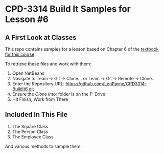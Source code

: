 # CPD-3314 Build It Samples for Lesson #6
## A First Look at Classes

This repo contains samples for a lesson based on Chapter 6 of the [textbook for this course](http://www.pearsonhighered.com/educator/product/Starting-Out-with-Java-Early-Objects/0132855836.page#resources).

To retrieve these files and work with them:

1. Open NetBeans
2. Navigate to Team -> Git -> Clone... or Team -> Git -> Remote -> Clone...
3. Enter the Repository URL: https://github.com/LenPayne/CPD3314-BuildIt6.git
4. Ensure the *Clone Into:* folder is on the F: Drive
5. Hit Finish, Work from There

## Included In This File

1. The Square Class
2. The Person Class
3. The Employee Class

And various methods to sample them.
